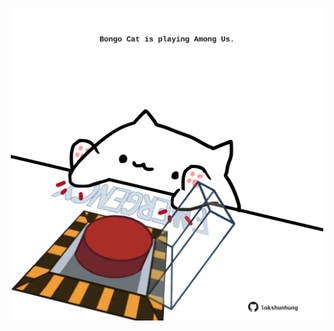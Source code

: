 <!-- built at 11/01/2023, 14:01:00 UTC -->
<p align="center">
  <img width="500" height="500" src="./ReadmeImage.svg">
</p>
